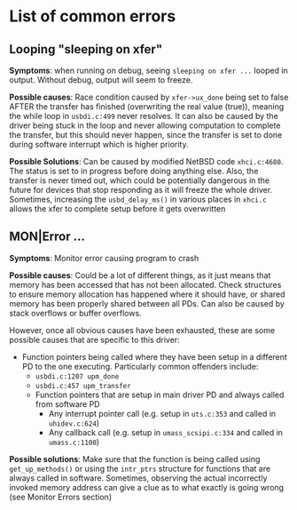 # List of common errors
## Looping "sleeping on xfer"
**Symptoms**: when running on debug, seeing `sleeping on xfer ...` looped in output. Without debug, output will seem to freeze.

**Possible causes**: Race condition caused by `xfer->ux_done` being set to false AFTER the transfer has finished (overwriting the real value (true)), meaning the while loop in `usbdi.c:499` never resolves. It can also be caused by the driver being stuck in the loop and never allowing computation to complete the transfer, but this should never happen, since the transfer is set to done during software interrupt which is higher priority.

**Possible Solutions**: Can be caused by modified NetBSD code `xhci.c:4680`. The status is set to in progress before doing anything else. Also, the transfer is never timed out, which could be potentially dangerous in the future for devices that stop responding as it will freeze the whole driver. Sometimes, increasing the `usbd_delay_ms()` in various places in `xhci.c` allows the xfer to complete setup before it gets overwritten

## MON|Error ...
**Symptoms**: Monitor error causing program to crash

**Possible causes**: Could be a lot of different things, as it just means that memory has been accessed that has not been allocated. Check structures to ensure memory allocation has happened where it should have, or shared memory has been properly shared between all PDs. Can also be caused by stack overflows or buffer overflows.

However, once all obvious causes have been exhausted, these are some possible causes that are specific to this driver:
-  Function pointers being called where they have been setup in a different PD to the one executing. Particularly common offenders include:
	- `usbdi.c:1207 upm_done`
	- `usbdi.c:457 upm_transfer`
	- Function pointers that are setup in main driver PD and always called from software PD
		- Any interrupt pointer call (e.g. setup in `uts.c:353` and called in `uhidev.c:624`) 
		- Any callback call (e.g. setup in `umass_scsipi.c:334` and called in `umass.c:1100`)

**Possible solutions**: Make sure that the function is being called using `get_up_methods()` or using the `intr_ptrs` structure for functions that are always called in software. Sometimes, observing the actual incorrectly invoked memory address can give a clue as to what exactly is going wrong (see Monitor Errors  section)

